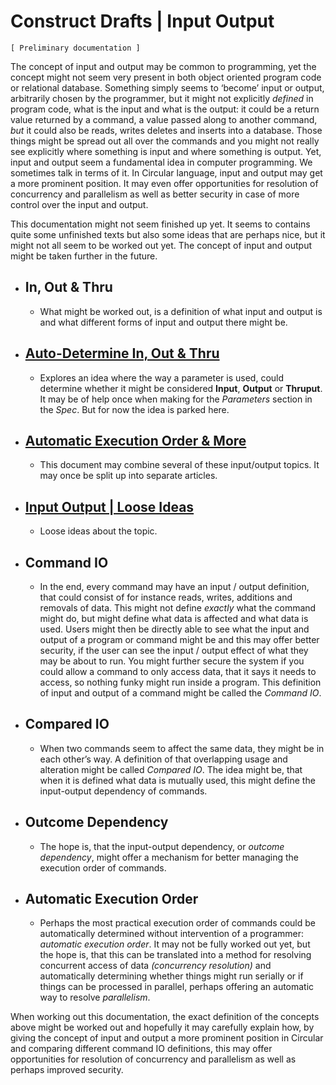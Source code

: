 Construct Drafts | Input Output
===============================

`[ Preliminary documentation ]`

The concept of input and output may be common to programming, yet the concept might not seem very present in both object oriented program code or relational database. Something simply seems to ‘become’ input or output, arbitrarily chosen by the programmer, but it might not explicitly *defined* in program code, what is the input and what is the output: it could be a return value returned by a command, a value passed along to another command, *but* it could also be reads, writes deletes and inserts into a database. Those things might be spread out all over the commands and you might not really see explicitly where something is input and where something is output. Yet, input and output seem a fundamental idea in computer programming. We sometimes talk in terms of it. In Circular language, input and output may get a more prominent position. It may even offer opportunities for resolution of concurrency and parallelism as well as better security in case of more control over the input and output.

This documentation might not seem finished up yet. It seems to contains quite some unfinished texts but also some ideas that are perhaps nice, but it might not all seem to be worked out yet. The concept of input and output might be taken further in the future.

- ## In, Out & Thru

    - What might be worked out, is a definition of what input and output is and what different forms of input and output there might be.

- ## [Auto-Determine In, Out & Thru](auto-determine-in-out-thru.md)

    - Explores an idea where the way a parameter is used, could determine whether it might be considered __Input__, __Output__ or __Thruput__. It may be of help once when making for the *Parameters* section in the *Spec*. But for now the idea is parked here.

- ## [Automatic Execution Order & More](automatic-execution-order-and-more.md)

    - This document may combine several of these input/output topics. It may once be split up into separate articles.

- ## [Input Output | Loose Ideas](input-output-loose-ideas.md)

    - Loose ideas about the topic.

- ## Command IO

    - In the end, every command may have an input / output definition, that could consist of for instance reads, writes, additions and removals of data. This might not define *exactly* what the command might do, but might define what data is affected and what data is used. Users might then be directly able to see what the input and output of a program or command might be and this may offer better security, if the user can see the input / output effect of what they may be about to run. You might further secure the system if you could allow a command to only access data, that it says it needs to access, so nothing funky might run inside a program. This definition of input and output of a command might be called the *Command IO*.

- ## Compared IO

    - When two commands seem to affect the same data, they might be in each other’s way. A definition of that overlapping usage and alteration might be called *Compared IO*. The idea might be, that when it is defined what data is mutually used, this might define the input-output dependency of commands.

- ## Outcome Dependency

    - The hope is, that the input-output dependency, or *outcome dependency*, might offer a mechanism for better managing the execution order of commands.

- ## Automatic Execution Order
 
    - Perhaps the most practical execution order of commands could be automatically determined without intervention of a programmer: *automatic execution order*. It may not be fully worked out yet, but the hope is, that this can be translated into a method for resolving concurrent access of data *(concurrency resolution)* and automatically determining whether things might run serially or if things can be processed in parallel, perhaps offering an automatic way to resolve *parallelism*.

When working out this documentation, the exact definition of the concepts above might be worked out and hopefully it may carefully explain how, by giving the concept of input and output a more prominent position in Circular and comparing different command IO definitions, this may offer opportunities for resolution of concurrency and parallelism as well as perhaps improved security.